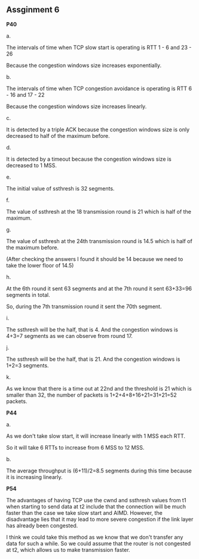 ## Assginment 6

**P40**

a.

The intervals of time when TCP slow start is operating is RTT 1 - 6 and 23 - 26

Because the congestion windows size increases exponentially.

b.

The intervals of time when TCP congestion avoidance is operating is RTT 6 - 16 and 17 - 22

Because the congestion windows size increases linearly.

c.

It is detected by a triple ACK because the congestion windows size is only decreased to half of the maximum before.

d.

It is detected by a timeout because the congestion windows size is decreased to 1 MSS.

e.

The initial value of ssthresh is 32 segments.

f.

The value of ssthresh at the 18 transmission round is  21 which is half of the maximum.

g.

The value of ssthresh at the 24th transmission round is  14.5 which is half of the maximum before.

(After checking the answers I found it should be 14 because we need to take the lower floor of 14.5)

h.

At the 6th round it sent 63 segments and at the 7th round it sent 63+33=96 segments in total.

So, during the 7th transmission round it sent the 70th segment.

i.

The ssthresh will be the half, that is 4. And the  congestion windows is 4+3=7 segments as we can observe from round 17.

j.

The ssthresh will be the half, that is 21. And the  congestion windows is 1+2=3 segments.

k.

As we know that there is a time out at 22nd and the threshold is 21 which is smaller than 32, the  number of packets is 1+2+4+8+16+21=31+21=52 packets.



**P44**

a.

As we don't take slow start, it will increase linearly with 1 MSS each RTT.

So it will take 6 RTTs to increase from 6 MSS to 12 MSS.

b.

The average throughput is (6+11)/2=8.5 segments during this time because it is increasing linearly.



**P54**

The advantages of  having TCP use the cwnd and ssthresh values from t1 when starting to send data at t2 include that the connection will be much faster than the case we take slow start and AIMD. However, the disadvantage lies that it may lead to more severe congestion if the link layer has already been congested.

I think we could take this method as we know that we don't transfer any data for such a while. So we could assume that the router is not congested at t2, which allows us to make transmission faster.
